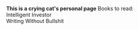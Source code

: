 **This is a crying cat's personal page** 
  Books to read: <br>
  Intelligent Investor <br>
  Writing Without Bullshit
